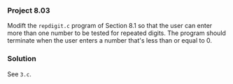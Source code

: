 ### Project 8.03
Modift the `repdigit.c` program of Section 8.1 so that the user can enter more
than one number to be tested for repeated digits. The program should terminate
when the user enters a number that's less than or equal to 0.

### Solution
See `3.c`.
